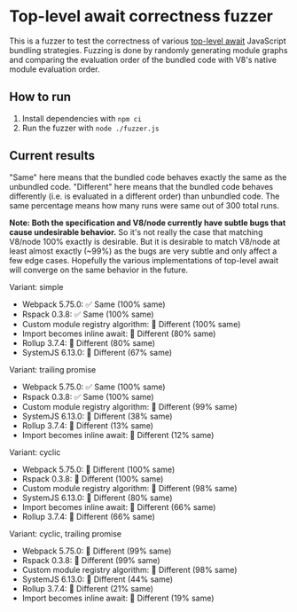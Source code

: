 # Top-level await correctness fuzzer

This is a fuzzer to test the correctness of various [top-level await](https://github.com/tc39/proposal-top-level-await) JavaScript bundling strategies. Fuzzing is done by randomly generating module graphs and comparing the evaluation order of the bundled code with V8's native module evaluation order.

## How to run

1. Install dependencies with `npm ci`
2. Run the fuzzer with `node ./fuzzer.js`

## Current results

"Same" here means that the bundled code behaves exactly the same as the unbundled code. "Different" here means that the bundled code behaves differently (i.e. is evaluated in a different order) than unbundled code. The same percentage means how many runs were same out of 300 total runs.

**Note: Both the specification and V8/node currently have subtle bugs that cause undesirable behavior.** So it's not really the case that matching V8/node 100% exactly is desirable. But it is desirable to match V8/node at least almost exactly (~99%) as the bugs are very subtle and only affect a few edge cases. Hopefully the various implementations of top-level await will converge on the same behavior in the future.

Variant: simple

* Webpack 5.75.0: ✅ Same (100% same)
* Rspack 0.3.8: ✅ Same (100% same)
* Custom module registry algorithm: 🚫 Different (100% same)
* Import becomes inline await: 🚫 Different (80% same)
* Rollup 3.7.4: 🚫 Different (80% same)
* SystemJS 6.13.0: 🚫 Different (67% same)

Variant: trailing promise

* Webpack 5.75.0: ✅ Same (100% same)
* Rspack 0.3.8: ✅ Same (100% same)
* Custom module registry algorithm: 🚫 Different (99% same)
* SystemJS 6.13.0: 🚫 Different (38% same)
* Rollup 3.7.4: 🚫 Different (13% same)
* Import becomes inline await: 🚫 Different (12% same)

Variant: cyclic

* Webpack 5.75.0: 🚫 Different (100% same)
* Rspack 0.3.8: 🚫 Different (100% same)
* Custom module registry algorithm: 🚫 Different (98% same)
* SystemJS 6.13.0: 🚫 Different (80% same)
* Import becomes inline await: 🚫 Different (66% same)
* Rollup 3.7.4: 🚫 Different (66% same)

Variant: cyclic, trailing promise

* Webpack 5.75.0: 🚫 Different (99% same)
* Rspack 0.3.8: 🚫 Different (99% same)
* Custom module registry algorithm: 🚫 Different (98% same)
* SystemJS 6.13.0: 🚫 Different (44% same)
* Rollup 3.7.4: 🚫 Different (21% same)
* Import becomes inline await: 🚫 Different (19% same)
